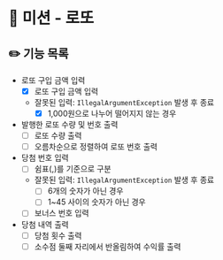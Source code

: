 # 🎱 미션 - 로또

## ✏️ 기능 목록
- 로또 구입 금액 입력
    - [x] 로또 구입 금액 입력
    - 잘못된 입력: `IllegalArgumentException` 발생 후 종료
        - [x] 1,000원으로 나누어 떨어지지 않는 경우
- 발행한 로또 수량 및 번호 출력
    - [ ] 로또 수량 출력
    - [ ] 오름차순으로 정렬하여 로또 번호 출력
- 당첨 번호 입력
    - [ ] 쉼표(,)를 기준으로 구분
    - 잘못된 입력: `IllegalArgumentException` 발생 후 종료
        - [ ] 6개의 숫자가 아닌 경우
        - [ ] 1~45 사이의 숫자가 아닌 경우
    - [ ] 보너스 번호 입력
- 당첨 내역 출력
    - [ ] 당첨 횟수 출력
    - [ ] 소수점 둘째 자리에서 반올림하여 수익률 출력